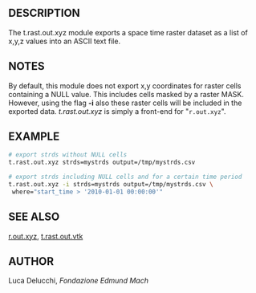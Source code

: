 ## DESCRIPTION

The t.rast.out.xyz module exports a space time raster dataset as a list
of x,y,z values into an ASCII text file.

## NOTES

By default, this module does not export x,y coordinates for raster cells
containing a NULL value. This includes cells masked by a raster MASK.
However, using the flag **-i** also these raster cells will be included
in the exported data. *t.rast.out.xyz* is simply a front-end for
"`r.out.xyz`".

## EXAMPLE

```sh
# export strds without NULL cells
t.rast.out.xyz strds=mystrds output=/tmp/mystrds.csv

# export strds including NULL cells and for a certain time period
t.rast.out.xyz -i strds=mystrds output=/tmp/mystrds.csv \
 where="start_time > '2010-01-01 00:00:00'"
```

## SEE ALSO

[r.out.xyz](https://grass.osgeo.org/grass-stable/manuals/r.out.xyz.html),
[t.rast.out.vtk](t.rast.out.vtk.md)

## AUTHOR

Luca Delucchi, *Fondazione Edmund Mach*
